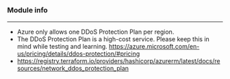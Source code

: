 ## 

### Module info
---

* Azure only allows one DDoS Protection Plan per region.
* The DDoS Protection Plan is a high-cost service. Please keep this in mind while testing and learning.
https://azure.microsoft.com/en-us/pricing/details/ddos-protection/#pricing
* https://registry.terraform.io/providers/hashicorp/azurerm/latest/docs/resources/network_ddos_protection_plan
